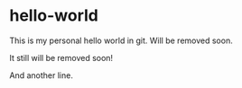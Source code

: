 # hello-world
This is my personal hello world in git. Will be removed soon.

It still will be removed soon!

And another line.
